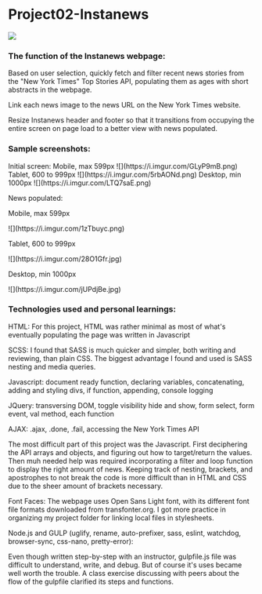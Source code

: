 # Project02-Instanews
![](https://i.imgur.com/GLyP9mB.png)
<h3>The function of the Instanews webpage:</h3>
<p>Based on user selection, quickly fetch and filter recent news stories from the "New York Times" Top Stories API, populating them as ages with short abstracts in the webpage.</p>
<p>Link each news image to the news URL on the New York Times website.</p>
<p>Resize Instanews header and footer so that it transitions from occupying the entire screen on page load to a better view with news populated.</p>

<h3>Sample screenshots:</h3> 
Initial screen:
Mobile, max 599px ![](https://i.imgur.com/GLyP9mB.png)
Tablet, 600 to 999px ![](https://i.imgur.com/5rbAONd.png)
Desktop, min 1000px ![](https://i.imgur.com/LTQ7saE.png)

<p>News populated:</p>
<p>Mobile, max 599px</p> ![](https://i.imgur.com/1zTbuyc.png)
<p>Tablet, 600 to 999px</p> ![](https://i.imgur.com/28O1Gfr.jpg)
<p>Desktop, min 1000px</p> ![](https://i.imgur.com/jUPdjBe.jpg)

<h3>Technologies used and personal learnings:</h3>
<p>HTML: For this project, HTML was rather minimal as most of what's eventually populating the page was written in Javascript</p>
<p>SCSS: I found that SASS is much quicker and simpler, both writing and reviewing, than plain CSS. The biggest advantage I found and used is SASS nesting and media queries.</p>
<p>Javascript: document ready function, declaring variables, concatenating, adding and styling divs, if function, appending, console logging</p>
<p>JQuery: transversing DOM, toggle visibility hide and show, form select, form event, val method, each function</p>
<p>AJAX: .ajax, .done, .fail, accessing the New York Times API</p>
<p>The most difficult part of this project was the Javascript. First deciphering the API arrays and objects, and figuring out how to target/return the values. Then muh needed help was required incorporating a filter and loop function to display the right amount of news. Keeping track of nesting, brackets, and apostrophes to not break the code is more difficult than in HTML and CSS due to the sheer amount of brackets necessary.</p>
<p>Font Faces: The webpage uses Open Sans Light font, with its different font file formats downloaded from transfonter.org. I got more practice in organizing my project folder for linking local files in stylesheets.</p>
<p>Node.js and GULP (uglify, rename, auto-prefixer, sass, eslint, watchdog, browser-sync, css-nano, pretty-error):</p>
<p>Even though written step-by-step with an instructor, gulpfile.js file was difficult to understand, write, and debug. But of course it's uses became well worth the trouble. A class exercise discussing with peers about the flow of the gulpfile clarified its steps and functions.</p>



